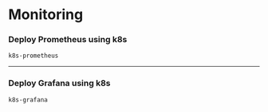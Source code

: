 # Monitoring

### Deploy Prometheus using k8s

```
k8s-prometheus
```

---

### Deploy Grafana using k8s

```
k8s-grafana
```
